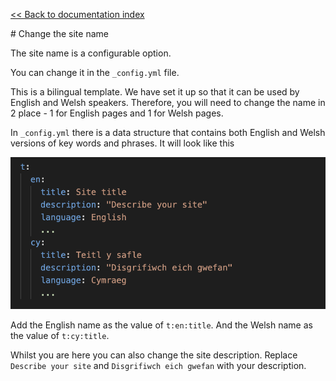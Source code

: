 [<< Back to documentation index](./README.md)


# Change the site name

The site name is a configurable option.

You can change it in the `_config.yml` file.

This is a bilingual template. We have set it up so that it can be used by English and Welsh speakers. Therefore, you will need to change the name in 2 place - 1 for English pages and 1 for Welsh pages.

In `_config.yml` there is a data structure that contains both English and Welsh versions of key words and phrases. It will look like this

![An image showing the data structure in config.yml that contains the site name in both English and Welsh](./images/site-name-config.png)

Add the English name as the value of `t:en:title`.
And the Welsh name as the value of `t:cy:title`.

Whilst you are here you can also change the site description. Replace `Describe your site` and `Disgrifiwch eich gwefan` with your description.
